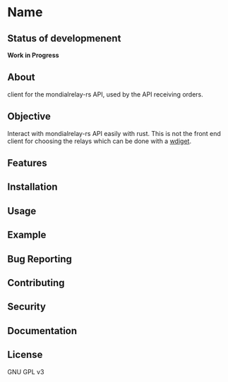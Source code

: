 # Name
## Status of developmenent
**Work in Progress**
## About
client for the mondialrelay-rs API, used by the API receiving orders.
## Objective
Interact with mondialrelay-rs API easily with rust.
This is not the front end client for choosing the relays which can be done with a [wdiget](https://www.mondialrelay.fr/media/123679/widget-v-411.pdf).
## Features
## Installation
## Usage
## Example
## Bug Reporting
## Contributing
## Security
## Documentation
## License
GNU GPL v3
